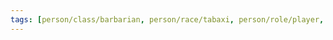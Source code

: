 ```yaml
---
tags: [person/class/barbarian, person/race/tabaxi, person/role/player, person/status/alive]
---
```

